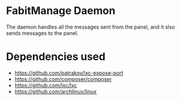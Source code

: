 # FabitManage Daemon
The daemon handles all the messages sent from the panel, and it slso sends messages to the panel.

# Dependencies used
- https://github.com/patrakov/lxc-expose-port
- https://github.com/composer/composer
- https://github.com/lxc/lxc
- https://github.com/archlinux/linux
